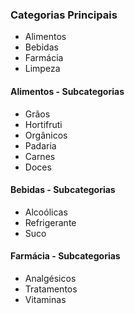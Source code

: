### Categorias Principais
- Alimentos
- Bebidas
- Farmácia
- Limpeza

#### Alimentos - Subcategorias
- Grãos
- Hortifruti
- Orgânicos
- Padaria
- Carnes
- Doces

#### Bebidas - Subcategorias
- Alcoólicas
- Refrigerante
- Suco

#### Farmácia - Subcategorias
- Analgésicos
- Tratamentos
- Vitaminas
